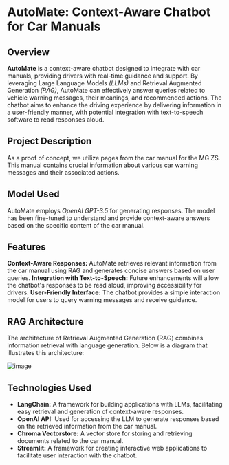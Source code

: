 # AutoMate: Context-Aware Chatbot for Car Manuals

## Overview

**AutoMate** is a context-aware chatbot designed to integrate with car manuals, providing drivers with real-time guidance and support. By leveraging Large Language Models *(LLMs)* and Retrieval Augmented Generation *(RAG)*, AutoMate can effectively answer queries related to vehicle warning messages, their meanings, and recommended actions.
The chatbot aims to enhance the driving experience by delivering information in a user-friendly manner, with potential integration with text-to-speech software to read responses aloud.

## Project Description

As a proof of concept, we utilize pages from the car manual for the MG ZS. This manual contains crucial information about various car warning messages and their associated actions.

## Model Used

AutoMate employs *OpenAI GPT-3.5* for generating responses. The model has been fine-tuned to understand and provide context-aware answers based on the specific content of the car manual.

## Features

**Context-Aware Responses:** AutoMate retrieves relevant information from the car manual using RAG and generates concise answers based on user queries.
**Integration with Text-to-Speech:** Future enhancements will allow the chatbot's responses to be read aloud, improving accessibility for drivers.
**User-Friendly Interface:** The chatbot provides a simple interaction model for users to query warning messages and receive guidance.

## RAG Architecture

The architecture of Retrieval Augmented Generation (RAG) combines information retrieval with language generation. Below is a diagram that illustrates this architecture:

![image](https://github.com/user-attachments/assets/8e8d9635-f004-4748-9513-7ab75adc2243)

## Technologies Used

- **LangChain:** A framework for building applications with LLMs, facilitating easy retrieval and generation of context-aware responses.
- **OpenAI API:** Used for accessing the LLM to generate responses based on the retrieved information from the car manual.
- **Chroma Vectorstore:** A vector store for storing and retrieving documents related to the car manual.
- **Streamlit:** A framework for creating interactive web applications to facilitate user interaction with the chatbot.

